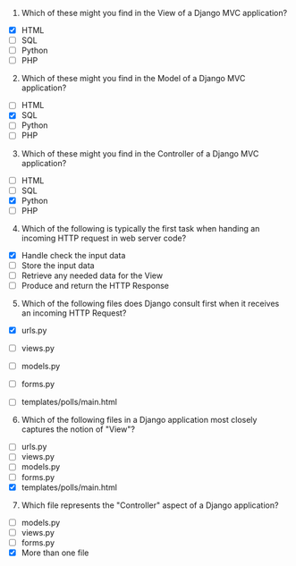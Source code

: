 1. Which of these might you find in the View of a Django MVC application?

- [x] HTML
- [ ] SQL
- [ ] Python
- [ ] PHP

2. Which of these might you find in the Model of a Django MVC application?
- [ ] HTML
- [x] SQL
- [ ] Python
- [ ] PHP

3. Which of these might you find in the Controller of a Django MVC application?

- [ ] HTML
- [ ] SQL
- [x] Python
- [ ]  PHP

4. Which of the following is typically the first task when handing an incoming HTTP request in web server code?

- [x] Handle check the input data
- [ ] Store the input data
- [ ] Retrieve any needed data for the View
- [ ] Produce and return the HTTP Response

5. Which of the following files does Django consult first when it receives an incoming HTTP Request?

- [x] urls.py
- [ ] views.py
- [ ] models.py
- [ ] forms.py
- [ ] templates/polls/main.html


6. Which of the following files in a Django application most closely captures the notion of "View"?

- [ ] urls.py
- [ ] views.py
- [ ]  models.py
- [ ] forms.py
- [x] templates/polls/main.html

7. Which file represents the "Controller" aspect of a Django application?

- [ ] models.py
- [ ] views.py
- [ ] forms.py
- [x] More than one file
